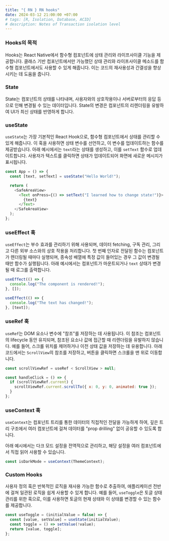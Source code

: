 ```yaml
---
title: "{ RN } RN hooks"
date: 2024-03-12 21:00:00 +07:00
# tags: [R, Isolation, Database, ACID]
# description: Notes of Transaction isolation level
---
```


### Hooks의 목적

Hooks는 React Native에서 함수형 컴포넌트에 상태 관리와 라이프사이클 기능을 제공합니다. 클래스 기반 컴포넌트에서만 가능했던 상태 관리와 라이프사이클 메소드를 함수형 컴포넌트에서도 사용할 수 있게 해줍니다. 이는 코드의 재사용성과 간결성을 향상시키는 데 도움을 줍니다.

### State

State는 컴포넌트의 상태를 나타내며, 사용자와의 상호작용이나 서버로부터의 응답 등으로 인해 변경될 수 있는 데이터입니다. State의 변경은 컴포넌트의 리렌더링을 유발하여 UI가 최신 상태를 반영하게 합니다.

### useState

`useState`는 가장 기본적인 React Hook으로, 함수형 컴포넌트에서 상태를 관리할 수 있게 해줍니다. 이 훅을 사용하면 상태 변수를 선언하고, 이 변수를 업데이트하는 함수를 제공받습니다. 아래 예시에서는 `text`라는 상태를 생성하고, 이를 `setText` 함수로 업데이트합니다. 사용자가 텍스트를 클릭하면 상태가 업데이트되어 화면에 새로운 메시지가 표시됩니다.

```javascript
const App = () => {
  const [text, setText] = useState("Hello World!");

  return (
    <SafeAreaView>
      <Text onPress={() => setText("I learned how to change state!")}>
        {text}
      </Text>
    </SafeAreaView>
  );
};
```

### useEffect 훅

`useEffect`는 부수 효과를 관리하기 위해 사용되며, 데이터 fetching, 구독 관리, 그리고 다른 외부 소스와의 상호 작용을 처리합니다. 첫 번째 인자로 전달된 함수는 컴포넌트가 렌더링될 때마다 실행되며, 종속성 배열에 특정 값이 들어있는 경우 그 값이 변경될 때만 함수가 실행됩니다. 아래 예시에서는 컴포넌트가 마운트되거나 `text` 상태가 변경될 때 로그를 출력합니다.

```javascript
useEffect(() => {
  console.log("The component is rendered!");
}, []);

useEffect(() => {
  console.log("The text has changed!");
}, [text]);
```

### useRef 훅

`useRef`는 DOM 요소나 변수에 "참조"를 저장하는 데 사용됩니다. 이 참조는 컴포넌트의 lifecycle 동안 유지되며, 참조된 요소나 값에 접근할 때 리렌더링을 유발하지 않습니다. 예를 들어, 스크롤 위치를 제어하거나 이전 상태 값을 저장하는 데 유용합니다. 아래 코드에서는 `ScrollView`의 참조를 저장하고, 버튼을 클릭하면 스크롤을 맨 위로 이동합니다.

```javascript
const scrollViewRef = useRef < ScrollView > null;

const handleClick = () => {
  if (scrollViewRef.current) {
    scrollViewRef.current.scrollTo({ x: 0, y: 0, animated: true });
  }
};
```

### useContext 훅

`useContext`는 컴포넌트 트리를 통한 데이터의 직접적인 전달을 가능하게 하여, 깊은 트리 구조에서 여러 컴포넌트에 걸쳐 데이터를 "prop drilling" 없이 공유할 수 있도록 합니다.

아래 예시에서는 다크 모드 설정을 전역적으로 관리하고, 해당 설정을 여러 컴포넌트에서 직접 읽어 사용할 수 있습니다.

```javascript
const isDarkMode = useContext(ThemeContext);
```

### Custom Hooks

사용자 정의 훅은 반복적인 로직을 재사용 가능한 함수로 추출하여, 애플리케이션 전반에 걸쳐 일관된 로직을 쉽게 사용할 수 있게 합니다. 예를 들어, `useToggle`은 토글 상태 관리를 위한 훅으로, 이를 사용하면 토글의 현재 상태와 이 상태를 변경할 수 있는 함수를 제공합니다.

```javascript
const useToggle = (initialValue = false) => {
  const [value, setValue] = useState(initialValue);
  const toggle = () => setValue(!value);
  return [value, toggle];
};
```
